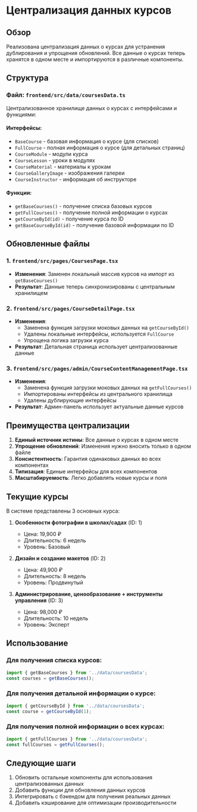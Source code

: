 # Централизация данных курсов

## Обзор

Реализована централизация данных о курсах для устранения дублирования и упрощения обновлений. Все данные о курсах теперь хранятся в одном месте и импортируются в различные компоненты.

## Структура

### Файл: `frontend/src/data/coursesData.ts`

Централизованное хранилище данных о курсах с интерфейсами и функциями:

#### Интерфейсы:
- `BaseCourse` - базовая информация о курсе (для списков)
- `FullCourse` - полная информация о курсе (для детальных страниц)
- `CourseModule` - модули курса
- `CourseLesson` - уроки в модулях
- `CourseMaterial` - материалы к урокам
- `CourseGalleryImage` - изображения галереи
- `CourseInstructor` - информация об инструкторе

#### Функции:
- `getBaseCourses()` - получение списка базовых курсов
- `getFullCourses()` - получение полной информации о курсах
- `getCourseById(id)` - получение курса по ID
- `getBaseCourseById(id)` - получение базовой информации по ID

## Обновленные файлы

### 1. `frontend/src/pages/CoursesPage.tsx`
- **Изменения**: Заменен локальный массив курсов на импорт из `getBaseCourses()`
- **Результат**: Данные теперь синхронизированы с центральным хранилищем

### 2. `frontend/src/pages/CourseDetailPage.tsx`
- **Изменения**: 
  - Заменена функция загрузки моковых данных на `getCourseById()`
  - Удалены локальные интерфейсы, используется `FullCourse`
  - Упрощена логика загрузки курса
- **Результат**: Детальная страница использует централизованные данные

### 3. `frontend/src/pages/admin/CourseContentManagementPage.tsx`
- **Изменения**:
  - Заменена функция загрузки моковых данных на `getFullCourses()`
  - Импортированы интерфейсы из центрального хранилища
  - Удалены дублирующие интерфейсы
- **Результат**: Админ-панель использует актуальные данные курсов

## Преимущества централизации

1. **Единый источник истины**: Все данные о курсах в одном месте
2. **Упрощение обновлений**: Изменения нужно вносить только в одном файле
3. **Консистентность**: Гарантия одинаковых данных во всех компонентах
4. **Типизация**: Единые интерфейсы для всех компонентов
5. **Масштабируемость**: Легко добавлять новые курсы и поля

## Текущие курсы

В системе представлены 3 основных курса:

1. **Особенности фотографии в школах/садах** (ID: 1)
   - Цена: 19,900 ₽
   - Длительность: 6 недель
   - Уровень: Базовый

2. **Дизайн и создание макетов** (ID: 2)
   - Цена: 49,900 ₽
   - Длительность: 8 недель
   - Уровень: Продвинутый

3. **Администрирование, ценообразование + инструменты управления** (ID: 3)
   - Цена: 98,000 ₽
   - Длительность: 10 недель
   - Уровень: Эксперт

## Использование

### Для получения списка курсов:
```typescript
import { getBaseCourses } from '../data/coursesData';
const courses = getBaseCourses();
```

### Для получения детальной информации о курсе:
```typescript
import { getCourseById } from '../data/coursesData';
const course = getCourseById(1);
```

### Для получения полной информации о всех курсах:
```typescript
import { getFullCourses } from '../data/coursesData';
const fullCourses = getFullCourses();
```

## Следующие шаги

1. Обновить остальные компоненты для использования централизованных данных
2. Добавить функции для обновления данных курсов
3. Интегрировать с бэкендом для получения реальных данных
4. Добавить кэширование для оптимизации производительности 